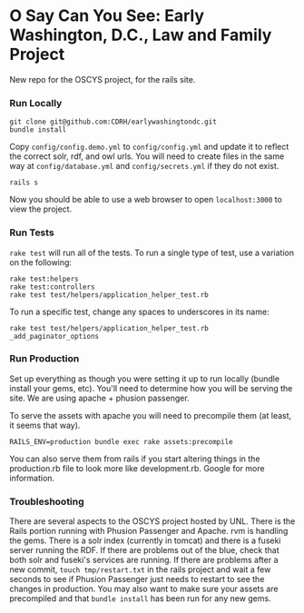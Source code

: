 # O Say Can You See: Early Washington, D.C., Law and Family Project

New repo for the OSCYS project, for the rails site.

### Run Locally

```
git clone git@github.com:CDRH/earlywashingtondc.git
bundle install
```

Copy `config/config.demo.yml` to `config/config.yml` and update it to reflect the correct solr, rdf, and owl urls.  You will need to create files in the same way at `config/database.yml` and `config/secrets.yml` if they do not exist.

```
rails s
```

Now you should be able to use a web browser to open `localhost:3000` to view the project.

### Run Tests

`rake test` will run all of the tests.  To run a single type of test, use a variation on the following:

```
rake test:helpers
rake test:controllers
rake test test/helpers/application_helper_test.rb
```

To run a specific test, change any spaces to underscores in its name:

```
rake test test/helpers/application_helper_test.rb _add_paginator_options
```

### Run Production

Set up everything as though you were setting it up to run locally (bundle install your gems, etc).  You'll need to determine how you will be serving the site.  We are using apache + phusion passenger.

To serve the assets with apache you will need to precompile them (at least, it seems that way).

```
RAILS_ENV=production bundle exec rake assets:precompile
```

You can also serve them from rails if you start altering things in the production.rb file to look more like development.rb.  Google for more information.

### Troubleshooting

There are several aspects to the OSCYS project hosted by UNL.  There is the Rails portion running with Phusion Passenger and Apache.  rvm is handling the gems.  There is a solr index (currently in tomcat) and there is a fuseki server running the RDF.  If there are problems out of the blue, check that both solr and fuseki's services are running.  If there are problems after a new commit, `touch tmp/restart.txt` in the rails project and wait a few seconds to see if Phusion Passenger just needs to restart to see the changes in production.  You may also want to make sure your assets are precompiled and that `bundle install` has been run for any new gems.
